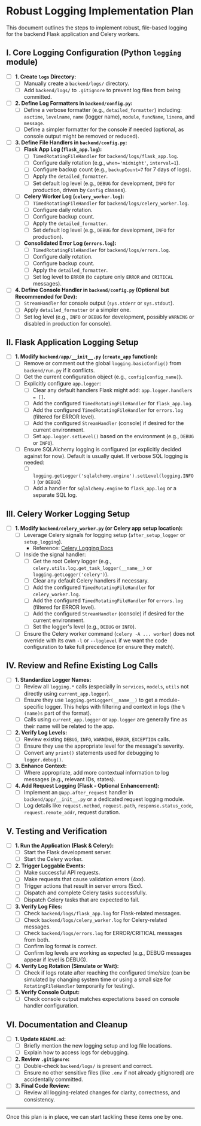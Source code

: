# Robust Logging Implementation Plan

This document outlines the steps to implement robust, file-based logging for the backend Flask application and Celery workers.

## I. Core Logging Configuration (Python `logging` module)

-   [ ] **1. Create `logs` Directory:**
    -   [ ] Manually create a `backend/logs/` directory.
    -   [ ] Add `backend/logs/` to `.gitignore` to prevent log files from being committed.
-   [ ] **2. Define Log Formatters in `backend/config.py`:**
    -   [ ] Define a verbose formatter (e.g., `detailed_formatter`) including: `asctime`, `levelname`, `name` (logger name), `module`, `funcName`, `lineno`, and `message`.
    -   [ ] Define a simpler formatter for the console if needed (optional, as console output might be removed or reduced).
-   [ ] **3. Define File Handlers in `backend/config.py`:**
    -   [ ] **Flask App Log (`flask_app.log`):**
        -   [ ] `TimedRotatingFileHandler` for `backend/logs/flask_app.log`.
        -   [ ] Configure daily rotation (e.g., `when='midnight'`, `interval=1`).
        -   [ ] Configure backup count (e.g., `backupCount=7` for 7 days of logs).
        -   [ ] Apply the `detailed_formatter`.
        -   [ ] Set default log level (e.g., `DEBUG` for development, `INFO` for production, driven by `Config` classes).
    -   [ ] **Celery Worker Log (`celery_worker.log`):**
        -   [ ] `TimedRotatingFileHandler` for `backend/logs/celery_worker.log`.
        -   [ ] Configure daily rotation.
        -   [ ] Configure backup count.
        -   [ ] Apply the `detailed_formatter`.
        -   [ ] Set default log level (e.g., `DEBUG` for development, `INFO` for production).
    -   [ ] **Consolidated Error Log (`errors.log`):**
        -   [ ] `TimedRotatingFileHandler` for `backend/logs/errors.log`.
        -   [ ] Configure daily rotation.
        -   [ ] Configure backup count.
        -   [ ] Apply the `detailed_formatter`.
        -   [ ] Set log level to `ERROR` (to capture only `ERROR` and `CRITICAL` messages).
-   [ ] **4. Define Console Handler in `backend/config.py` (Optional but Recommended for Dev):**
    -   [ ] `StreamHandler` for console output (`sys.stderr` or `sys.stdout`).
    -   [ ] Apply `detailed_formatter` or a simpler one.
    -   [ ] Set log level (e.g., `INFO` or `DEBUG` for development, possibly `WARNING` or disabled in production for console).

## II. Flask Application Logging Setup

-   [ ] **1. Modify `backend/app/__init__.py` (`create_app` function):**
    -   [ ] Remove or comment out the global `logging.basicConfig()` from `backend/run.py` if it conflicts.
    -   [ ] Get the current configuration object (e.g., `config[config_name]`).
    -   [ ] Explicitly configure `app.logger`:
        -   [ ] Clear any default handlers Flask might add: `app.logger.handlers = []`.
        -   [ ] Add the configured `TimedRotatingFileHandler` for `flask_app.log`.
        -   [ ] Add the configured `TimedRotatingFileHandler` for `errors.log` (filtered for ERROR level).
        -   [ ] Add the configured `StreamHandler` (console) if desired for the current environment.
        -   [ ] Set `app.logger.setLevel()` based on the environment (e.g., `DEBUG` or `INFO`).
    -   [ ] Ensure SQLAlchemy logging is configured (or explicitly decided against for now). Default is usually quiet. If verbose SQL logging is needed:
        -   [ ] `logging.getLogger('sqlalchemy.engine').setLevel(logging.INFO)` (or `DEBUG`)
        -   [ ] Add a handler for `sqlalchemy.engine` to `flask_app.log` or a separate SQL log.

## III. Celery Worker Logging Setup

-   [ ] **1. Modify `backend/celery_worker.py` (or Celery app setup location):**
    -   [ ] Leverage Celery signals for logging setup (`after_setup_logger` or `setup_logging`).
        -   Reference: [Celery Logging Docs](https://docs.celeryq.dev/en/stable/userguide/signals.html#setup_logging)
    -   [ ] Inside the signal handler:
        -   [ ] Get the root Celery logger (e.g., `celery.utils.log.get_task_logger(__name__)` or `logging.getLogger('celery')`).
        -   [ ] Clear any default Celery handlers if necessary.
        -   [ ] Add the configured `TimedRotatingFileHandler` for `celery_worker.log`.
        -   [ ] Add the configured `TimedRotatingFileHandler` for `errors.log` (filtered for ERROR level).
        -   [ ] Add the configured `StreamHandler` (console) if desired for the current environment.
        -   [ ] Set the logger's level (e.g., `DEBUG` or `INFO`).
    -   [ ] Ensure the Celery worker command (`celery -A ... worker`) does not override with its own `-l` or `--loglevel` if we want the code configuration to take full precedence (or ensure they match).

## IV. Review and Refine Existing Log Calls

-   [ ] **1. Standardize Logger Names:**
    -   [ ] Review all `logging.*` calls (especially in `services`, `models`, `utils` not directly using `current_app.logger`).
    -   [ ] Ensure they use `logging.getLogger(__name__)` to get a module-specific logger. This helps with filtering and context in logs (the `%(name)s` part of the format).
    -   [ ] Calls using `current_app.logger` or `app.logger` are generally fine as their name will be related to the app.
-   [ ] **2. Verify Log Levels:**
    -   [ ] Review existing `DEBUG`, `INFO`, `WARNING`, `ERROR`, `EXCEPTION` calls.
    -   [ ] Ensure they use the appropriate level for the message's severity.
    -   [ ] Convert any `print()` statements used for debugging to `logger.debug()`.
-   [ ] **3. Enhance Context:**
    -   [ ] Where appropriate, add more contextual information to log messages (e.g., relevant IDs, states).
-   [ ] **4. Add Request Logging (Flask - Optional Enhancement):**
    -   [ ] Implement an `@app.after_request` handler in `backend/app/__init__.py` or a dedicated request logging module.
    -   [ ] Log details like `request.method`, `request.path`, `response.status_code`, `request.remote_addr`, request duration.

## V. Testing and Verification

-   [ ] **1. Run the Application (Flask & Celery):**
    -   [ ] Start the Flask development server.
    -   [ ] Start the Celery worker.
-   [ ] **2. Trigger Loggable Events:**
    -   [ ] Make successful API requests.
    -   [ ] Make requests that cause validation errors (4xx).
    -   [ ] Trigger actions that result in server errors (5xx).
    -   [ ] Dispatch and complete Celery tasks successfully.
    -   [ ] Dispatch Celery tasks that are expected to fail.
-   [ ] **3. Verify Log Files:**
    -   [ ] Check `backend/logs/flask_app.log` for Flask-related messages.
    -   [ ] Check `backend/logs/celery_worker.log` for Celery-related messages.
    -   [ ] Check `backend/logs/errors.log` for ERROR/CRITICAL messages from both.
    -   [ ] Confirm log format is correct.
    -   [ ] Confirm log levels are working as expected (e.g., DEBUG messages appear if level is DEBUG).
-   [ ] **4. Verify Log Rotation (Simulate or Wait):**
    -   [ ] Check if logs rotate after reaching the configured time/size (can be simulated by changing system time or using a small size for `RotatingFileHandler` temporarily for testing).
-   [ ] **5. Verify Console Output:**
    -   [ ] Check console output matches expectations based on console handler configuration.

## VI. Documentation and Cleanup

-   [ ] **1. Update `README.md`:**
    -   [ ] Briefly mention the new logging setup and log file locations.
    -   [ ] Explain how to access logs for debugging.
-   [ ] **2. Review `.gitignore`:**
    -   [ ] Double-check `backend/logs/` is present and correct.
    -   [ ] Ensure no other sensitive files (like `.env` if not already gitignored) are accidentally committed.
-   [ ] **3. Final Code Review:**
    -   [ ] Review all logging-related changes for clarity, correctness, and consistency.

---
Once this plan is in place, we can start tackling these items one by one. 